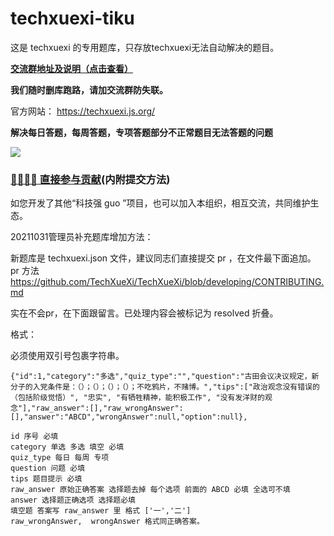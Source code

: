 # techxuexi-tiku

这是 techxuexi 的专用题库，只存放techxuexi无法自动解决的题目。

**[交流群地址及说明（点击查看）](https://github.com/TechXueXi/TechXueXi/issues/14)**

**我们随时删库跑路，请加交流群防失联。**

官方网站： https://techxuexi.js.org/

**解决每日答题，每周答题，专项答题部分不正常题目无法答题的问题** 

![](https://raw.githubusercontent.com/TechXueXi/TechXueXi/master/img_folder/kjqg.png)  

### [👨‍👨‍👦‍👦   直接参与贡献](https://github.com/TechXueXi/TechXueXi/blob/dev/CONTRIBUTING.md)(内附提交方法)  
如您开发了其他“科技强 guo ”项目，也可以加入本组织，相互交流，共同维护生态。     

20211031管理员补充题库增加方法：

新题库是 techxuexi.json 文件，建议同志们直接提交 pr ，在文件最下面追加。 pr 方法 https://github.com/TechXueXi/TechXueXi/blob/developing/CONTRIBUTING.md

实在不会pr，在下面跟留言。已处理内容会被标记为 resolved 折叠。

格式：

必须使用双引号包裹字符串。

```
{"id":1,"category":"多选","quiz_type":"","question":"古田会议决议规定，新分子的入党条件是：（）；（）；（）；（）；不吃鸦片，不赌博。","tips":["政治观念没有错误的（包括阶级觉悟）", "忠实", "有牺牲精神，能积极工作", "没有发洋财的观念"],"raw_answer":[],"raw_wrongAnswer":[],"answer":"ABCD","wrongAnswer":null,"option":null},

id 序号 必填
category 单选 多选 填空 必填
quiz_type 每日 每周 专项
question 问题 必填
tips 题目提示 必填
raw_answer 原始正确答案 选择题去掉 每个选项 前面的 ABCD 必填 全选可不填
answer 选择题正确选项 选择题必填
填空题 答案写 raw_answer 里 格式 ['一','二']
raw_wrongAnswer,  wrongAnswer 格式同正确答案。
```
